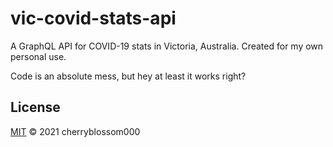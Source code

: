 # vic-covid-stats-api

A GraphQL API for COVID-19 stats in Victoria, Australia. Created for my own
personal use.

Code is an absolute mess, but hey at least it works right?

## License

[MIT](LICENSE) © 2021 cherryblossom000
